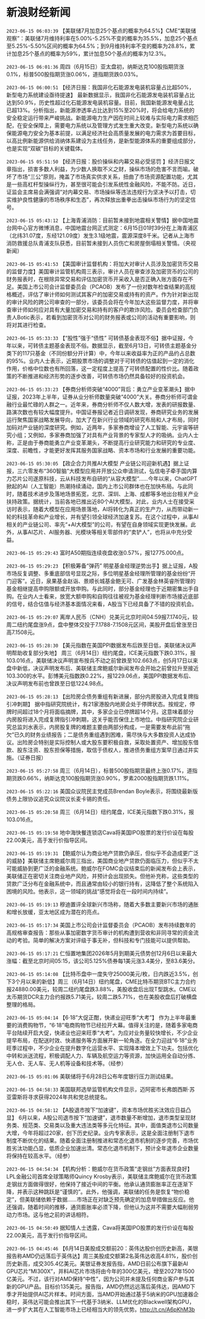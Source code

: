 # 新浪财经新闻
`2023-06-15 06:03:39` 【美联储7月加息25个基点的概率为64.5%】CME“美联储观察”：美联储7月维持利率在5.00%-5.25%不变的概率为35.5%，加息25个基点至5.25%-5.50%区间的概率为64.5%；到9月维持利率不变的概率为28.8%，累计加息25个基点的概率为59%，累计加息50个基点的概率为12.3%。

`2023-06-15 06:01:36` 周四（6月15日）亚太盘初，纳斯达克100股指期货涨0.1%，标普500股指期货涨0.06%，道指期货跌0.03%。

`2023-06-15 06:00:51` 【经济日报：我国非化石能源发电装机容量占比超50%，新型电力系统建设亟待提速】 最新数据显示，我国非化石能源发电装机容量占比达到50.9%，历史性超过化石能源发电装机容量。目前，我国新能源发电量占比已超13%。分析指出，新能源渗透率占比达到15%至20%时，将会给电力系统的安全稳定运行带来严峻挑战。新能源电力生产因在时间上较难与实际电力需求相匹配，在安全保障上，需要电力系统以及管理方式发生重大改变。新型电力系统以确保能源电力安全为基本前提，以满足经济社会高质量发展的电力需求为首要目标，以高比例新能源供给消纳体系建设为主线任务，是新型能源体系的重要组成部分，也是实现“双碳”目标的关键载体。

`2023-06-15 05:51:50` 【经济日报：股价操纵和内幕交易必受惩罚 】经济日报文章指出，损害多数人利益，为少数人换取不义之财，操纵市场的危害不言而喻。破坏了市场“三公”原则，掩盖了市场真实供求关系，扭曲了市场资源配置功能，尤其是一些高杠杆型操纵行为，甚至很可能会引发系统性金融风险，不能不防。近日，证监会主席易会满强调“对内幕交易、市场操纵等违法违规行为坚决予以打击，切实维护良性健康的市场秩序和生态”，再次释放出重拳出击操纵市场行为的坚定信号。

`2023-06-15 05:43:12` 【上海青浦消防：目前暂未接到地震相关警情】据中国地震台网中心官方微博消息，中国地震台网正式测定：6月15日01时39分在上海青浦区（北纬31.07度，东经121.09度）发生3.1级地震，震源深度8千米。记者从上海市消防救援总队青浦支队获悉，目前暂未接到人员伤亡和房屋倒塌相关警情。（央视新闻）

`2023-06-15 05:41:53` 【美国审计监督机构：将加大对审计人员涉及加密货币交易的监督力度】美国审计监管机构周三表示，审计人员在审查涉及加密货币的公司的财务报表时，在根除异常交易和评估加密货币开采收入是否正确入账方面存在不足。美国上市公司会计监督委员会（PCAOB）发布了一份对数年检查结果的高规格概述，评估了审计师如何测试其客户的加密交易或持有的资产。作为针对新出现的审计风险的跨公司审查的一部分，该委员会将在今年加大这些监督力度，并将审查审计师如何应对具有大量加密交易和持有的客户的欺诈风险。委员会检查部门负责人Botic表示，若看到加密货币对公司的财务报表或公司的活动有重要影响，则将对其进行检查。

`2023-06-15 05:33:33` 【“股性”强于“债性” 可转债基金表现不俗】据中证报，今年以来，可转债主题基金表现不俗。数据显示，截至6月13日，可转债主题基金分类下的117只基金（不同份额分开计算）中，今年以来收益率为正的产品约占总数的95%。业内人士表示，近期股票市场的调整对于可转债的估值起到一定的消化作用，价格中位数也有所回落，这一定程度上提高了可转债配置的性价比。随着政策的不断推进和经济形势的逐步改善，可转债市场仍然具备较好的投资机会。

`2023-06-15 05:33:23` 【券商分析师突破“4000”背后：勇立产业变革潮头】据中证报，2023年上半年，证券从业分析师数量突破“4000”大关。券商分析师可谓金融行业最忙碌的人群之一。近年来，券商分析师不仅人数大增，发表的研报数量、路演次数也有较大幅度提升。中国证券报记者近日调研发现，券商研究业务的发展运行聚焦国家战略发展导向，加大了在新兴行业领域的研究布局和人才布局，同时加码对产业链的深度研究。例如，近两年，多家券商增设了人工智能、元宇宙等研究小组；又例如，多家券商加强了对具有产业背景的专家型人才的吸纳。业内人士称，正是由于券商能勇立产业变革潮头，不断提高行业研究能力和研究的专业度、深度、前瞻性，才能更好发挥其服务国家战略、资本市场和行业发展的重要功能。

`2023-06-15 05:30:05` 【政企合力共推AI大模型 产业链公司迎新机遇】据上证报，三六零发布“360智脑”大模型应用并开放公众申请测试，弘信电子牵手国内算力芯片公司遂原科技，云从科技发布自研的“从容大模型”……今年以来，ChatGPT掀起的AI（人工智能）热潮持续涌动，国内上市公司群体也在加快布局。与此同时，随着技术进步及落地场景拓宽，北京、深圳、上海、成都等多地出台相关产业扶持政策。据统计，当前各地已推出近80个AI大模型。对此，业内人士在接受采访时表示，随着大模型在应用场景落地，AI将转化为真正的生产力，从而带动新一轮的科技革命和产业增长，并有望引领全球经济加速复苏。在这个过程中，从事AI相关的产业链公司、率先“+AI大模型”的公司，有望在自身领域实现更快发展。此外，从事AI芯片、AI服务器、光模块等相关零部件的“卖铲人”，也将从中充分受益。

`2023-06-15 05:29:43` 富时A50期指连续夜盘收涨0.57%，报12775.000点。

`2023-06-15 05:29:23` 【积极筹备“弹药” 明星基金经理逆势出手】据上证报，A股市场反复调整、多重底部信号显现之际，多位明星基金经理所管理的基金纷纷“开门迎客”。近日，泉果基金赵诣、景顺长城基金鲍无可、广发基金林英睿所管理的基金相继提高申购限额或开放申购。与此同时，部分基金经理也于近期密集出手自购。在业内人士看来，放宽大额申购和自购往往被视为基金经理判断市场接近底部的信号，结合估值与经济基本面情况来看，A股当下已经具备了不错的投资机会。

`2023-06-15 05:29:07` 离岸人民币（CNH）兑美元北京时间04:59报7.1740元，较周二纽约尾盘涨9点，盘中整体交投于7.1788-7.1508元区间，美股开盘后曾涨至日高7.1508元。

`2023-06-15 05:28:30` 【美元指数在美国PPI数据发布后跌至日低，美联储决议声明帮助收复部分失地】 周三（6月14日）纽约尾盘，ICE美元指数下跌0.31%，报103.016点，美联储决议声明宣布按兵不动之前曾跌至102.663点，创5月17日以来盘中新低，决议声明发布后、美联储主席鲍威尔新闻发布会开始之前曾拉升至接近103.300的水平。彭博美元指数跌0.22%，报1229.06点，美国PPI数据发布后、决议声明发布前也曾跌至日低1224.98点。

`2023-06-15 05:28:13` 【出险房企债务重组有新进展，部分内房股进入完成复牌指引冲刺期】 据中指研究院统计，有21家港股内地房企处于停牌状态。按规定，停牌时间超过18个月将面临摘牌，其中，多家企业已停牌超14个月。这意味着部分内房股将进入完成复牌指引冲刺期，这关乎能否保住上市地位。中指研究院企业研究总监刘水表示，内房股复牌的难题主要由两部分构成，一是需要发布此前“拖欠”已久的财务业绩报告；二是债务重组遇到困难，需尽快与大多数投资人达成协议。出险房企特别是实际控制人或大股东要积极自救，采取处置资产、增加股东借款、股东注资、股东担保等措施，取信于债权人，推进债务重组方案早日通过并实施。（证券日报）

`2023-06-15 05:27:58` 周三（6月14日），标普500股指期货最终上涨0.17%，道指期货跌0.66%，纳斯达克100股指期货涨0.90%，罗素2000股指期货跌1.11%。

`2023-06-15 05:22:16` 美国众议院民主党成员Brendan Boyle表示，将围绕最新版债务上限协议追究众议院议长麦卡锡的责任。

`2023-06-15 05:20:58` 周三（6月14日）纽约尾盘，ICE美元指数下跌0.31%，报103.016点。

`2023-06-15 05:19:58` 地中海快餐连锁店Cava将美国IPO股票的发行价设在每股22.00美元，高于发行价指导区间。

`2023-06-15 05:19:31` 【鲍威尔认为商业地产贷款仍承压，但似乎不会造成更广泛的威胁】美联储主席鲍威尔周三指出，美国商业地产贷款仍面临压力，但似乎不太可能威胁到更广泛的金融系统。鲍威尔在FOMC会议结束后的新闻发布会上表示，美联储正在密切关注商业地产风险，并预计会出现损失。但他补充称，这些类型的贷款广泛分布在金融系统中，而且通常由较小的银行持有，这降低了整个系统陷入困境的风险。他表示，这一领域的挑战“感觉将会在一段时间内持续”。

`2023-06-15 05:19:13` 穆迪置评全球新兴市场称，随着大多数主要新兴市场的通胀和增长放缓，亚太地区成为潜在的亮点。

`2023-06-15 05:17:34` 美国上市公司会计监督委员会（PCAOB）发布持续数年的高规格审查报告：那些从事加密数字货币审计的机构遭到营收和非同寻常的资金流动的考验。简单的解决方案对评级于事无补，但科技和专门技能可以提供帮助。

`2023-06-15 05:17:21` 仁恒置地集团2026年5月到期美元债势创12月6日以来最大涨幅：截至北京时间05:15，该公司5.125%债券每1美元涨3.4美分，至83.6美分。

`2023-06-15 05:14:08` 【比特币盘中一度失守25000美元/枚，日内跌近3.5%，创下3个月以来的新低】周三（6月14日）纽约尾盘，CME比特币期货BTC主力合约报24880.00美元，较周二纽约尾盘跌3.88%，美股收盘后出现T型跳水。CME以太币期货DCR主力合约报跌5.71美元，较周二跌5.71%，也在美股收盘后打破横盘整理的格局。

`2023-06-15 05:04:14` 【6·18”大促正酣，快递业迎旺季“大考”】 作为上半年最重要的消费购物节，“6·18”电商购物节已经拉开大幕。值得关注的是，随着多家电商平台陆续开启大促，快递业也迎来旺季“大考”。为应对业务量较快增长，不少企业提早布局，在配送时效、快递服务等方面展开新一轮角逐。在全力迎战“6·18”业务旺季过程中，不少企业在提升数字化运营水平、实现降本增效上下功夫。包括优化中转和派送流程，积极调配人力、车辆及航空运力等资源，加快运用全自动分拣、无人仓、无人车、无人机等设备和技术等。（经参）

`2023-06-15 05:01:06` 美联储将于6月28日公布年度银行压力测试结果。

`2023-06-15 04:58:33` 美国联邦选举监管机构文件显示，迈阿密市长弗朗西斯·苏亚雷斯将寻求获得2024年共和党总统提名。

`2023-06-15 04:58:12` 【A股退市按下“加速键”，资本市场优胜劣汰效应日益凸显】 6月以来，A股公司退市按下“加速键”，退市数量不断增加，退市类型呈现财务类、规范类、交易类以及重大违法类等多元化特征。其中，面值类退市公司数量大增，今年将超过20家，创下历史纪录。业内专家表示，这是全面注册制下退市制度不断优化的结果。随着全面注册制推进和常态化退市机制的逐步完善，市场优胜劣汰功能凸显，低质企业加速出清。常态化退市机制下，预计全年退市企业数量将保持在较高水平。（经参）

`2023-06-15 04:54:34` 【机构分析：鲍威尔在货币政策“走钢丝”方面表现良好】LPL金融公司首席全球策略师Quincy Krosby表示，美联储主席鲍威尔在货币政策走钢丝方面做得很好，他保持了接近中间的平衡。他承认通货膨胀率正在逐渐下降，并表示这种跳跃是“谨慎的”。此外，他强调，美联储的任务是恢复“物价稳定”，但美联储依赖于数据......市场正在对缺乏预先确定的加息举措做出反应。他还强调，随着时间的推移，通货膨胀率必须下降，但他认为这并不需要大幅削弱劳动力市场。这与他之前的讲话相符。

`2023-06-15 04:50:49` 据知情人士透露，Cava将美国IPO股票的发行价设在每股22.00美元，高于发行价指导区间。

`2023-06-15 04:45:46` 【6月14日美股成交额前20：英伟达股价创历史新高，美银报告称AMD仍远落后于英伟达】周三美股成交额第2名英伟达收高4.81%，股价创历史新高，成交305.4亿美元。美银证券发报告指，AMD日前公布旗下最新AI GPU芯片“MI300X”，并料AI芯片市场将由今年的300亿美元，增至2027年1500亿美元。不过，该行对AMD保持“中性”，因为公司并未提及任何商业客户参与其新的GPU产品。目标价135美元。报告指，AMD仍然远远落后英伟达，因AMD下季才开始提供AI芯片样本。时间方面，当AMD开始通过基于5纳米的GPU加速器企稳时，英伟达可能会推出其下一代基于3纳米、LLM优化的Blackwell架构GPU，进一步扩大其在人工智能市场上已经相当大的领先优势。http://t.cn/A6pKhM3b

